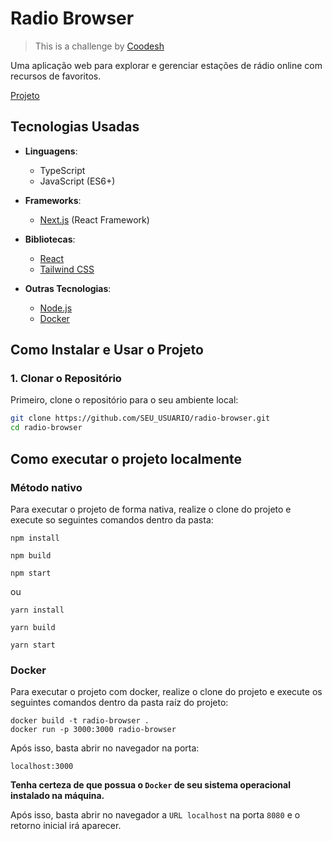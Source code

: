 # Radio Browser

>  This is a challenge by [Coodesh](https://coodesh.com/)

Uma aplicação web para explorar e gerenciar estações de rádio online com recursos de favoritos.

[Projeto](https://vercel.com/cesars-projects-a58c6c33/radio-browser/2dJTLxR2KBJs5kpTLcDHeLizzFZT)

## Tecnologias Usadas

- **Linguagens**:
  - TypeScript
  - JavaScript (ES6+)
  
- **Frameworks**:
  - [Next.js](https://nextjs.org/) (React Framework)

- **Bibliotecas**:
  - [React](https://reactjs.org/)
  - [Tailwind CSS](https://tailwindcss.com/)

- **Outras Tecnologias**:
  - [Node.js](https://nodejs.org/)
  - [Docker](https://www.docker.com/)

## Como Instalar e Usar o Projeto

### 1. Clonar o Repositório

Primeiro, clone o repositório para o seu ambiente local:

```bash
git clone https://github.com/SEU_USUARIO/radio-browser.git
cd radio-browser
```

## Como executar o projeto localmente

### Método nativo

Para executar o projeto de forma nativa, realize o clone do projeto e execute so seguintes comandos dentro da pasta:
```
npm install 

npm build

npm start
```
ou

```
yarn install

yarn build

yarn start
```

### Docker

Para executar o projeto com docker, realize o clone do projeto e execute os seguintes comandos dentro da pasta raíz do projeto:
```
docker build -t radio-browser .
docker run -p 3000:3000 radio-browser
```

Após isso, basta abrir no navegador na porta:
````
localhost:3000
````

**Tenha certeza de que possua o `Docker` de seu sistema operacional instalado na máquina.**

Após isso, basta abrir no navegador a `URL localhost` na porta `8080` e o retorno inicial irá aparecer.
